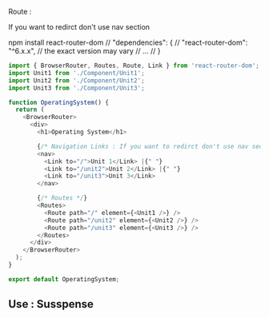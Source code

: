 Route :

If you want to redirct don't use nav section

npm install react-router-dom
// "dependencies": {
//   "react-router-dom": "^6.x.x", // the exact version may vary
//   ...
// }
``` js
import { BrowserRouter, Routes, Route, Link } from 'react-router-dom';
import Unit1 from './Component/Unit1';
import Unit2 from './Component/Unit2';
import Unit3 from './Component/Unit3';

function OperatingSystem() {
  return (
    <BrowserRouter>
      <div>
        <h1>Operating System</h1>

        {/* Navigation Links : If you want to redirct don't use nav section */}
        <nav>
          <Link to="/">Unit 1</Link> |{" "}
          <Link to="/unit2">Unit 2</Link> |{" "}
          <Link to="/unit3">Unit 3</Link>
        </nav>

        {/* Routes */}
        <Routes>
          <Route path="/" element={<Unit1 />} />
          <Route path="/unit2" element={<Unit2 />} />
          <Route path="/unit3" element={<Unit3 />} />
        </Routes>
      </div>
    </BrowserRouter>
  );
}

export default OperatingSystem;
```

## Use : Susspense


